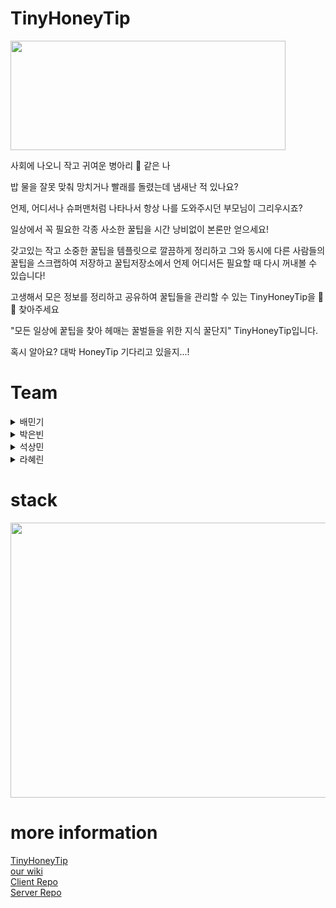 # TinyHoneyTip

<img src='https://cdn.discordapp.com/attachments/884717967307321407/892328483827626024/tht_logo.png' width=440 height= 175>

사회에 나오니 작고 귀여운 병아리 🐣 같은 나

밥 물을 잘못 맞춰 망치거나 빨래를 돌렸는데 냄새난 적 있나요?

언제, 어디서나 슈퍼맨처럼 나타나서 항상 나를 도와주시던 부모님이 그리우시죠?

일상에서 꼭 필요한 각종 사소한 꿀팁을 시간 낭비없이 본론만 얻으세요!

갖고있는 작고 소중한 꿀팁을 템플릿으로 깔끔하게 정리하고 그와 동시에 다른 사람들의 꿀팁을 스크랩하여 저장하고 꿀팁저장소에서 언제 어디서든 필요할 때 다시 꺼내볼 수 있습니다!

고생해서 모은 정보를 정리하고 공유하여 꿀팁들을 관리할 수 있는 TinyHoneyTip을 🐝 🍯 찾아주세요

"모든 일상에 꿑팁을 찾아 헤매는 꿀벌들을 위한 지식 꿀단지" TinyHoneyTip입니다.

혹시 알아요? 대박 HoneyTip 기다리고 있을지...!

# Team

<details>
<summary>배민기</summary>
<div markdown="1">

|GITHUB|[baemki](https://github.com/baemki)|
|--|--|
- 팀장
- Position: Front-End
- Stack: Node.js, Next js, express, html, css, react, javascript
- Contributions<br />
 Content page<br />
 Signin, signup <br />
 Select <br />
 Category<br />
 Search<br />
 Loading<br />
 Infinite scroll<br />
 Image src making <br />
 Weather widget<br/>
 Cropper <br />
</div>
</details>

<details>
<summary>박은빈</summary>
<div markdown="1">

|GITHUB|[peb4010](https://github.com/peb4010)|
|--|--|
- 팀원
- Position: Full-stack
- Stack: React, Next js, axios, html, css, javascript, node js, sequelize, RDS, mysql, express
- Contributions<br />
 mypage client<br />
 mypage server<br />
 post detail api <br />
 like, cancle like, dislike, cancle dislike, scrap, cancle scrap api
 database<br />
</div>
</details>

<details>
<summary>석상민</summary>
<div markdown="1">

|GITHUB|[SangminSuk](https://github.com/SangminSuk)|
|--|--|
- 팀원
- Position: Back-End
- Stack: node.js, sequelize, mysql, aws, vercel, express, javascript
- Contributions<br />
 Server API<br />
 Image upload<br />
 Database<br />
 Deploy<br />
 Social login<br />
</div>
</details>

<details>
<summary>라혜린</summary>
<div markdown="1">

|GITHUB|[wktaylorla](https://github.com/wktaylorla)|
|--|--|
- 팀원
- Position: Front-End
- Stack: React, Next js, axios, html, css, javascript
- Contributions<br />
 landing page<br />
 header, footer<br />
 post detail page<br />
 post upload page<br />
 post edit page
</div>
</details>

# stack

<img src = 'https://user-images.githubusercontent.com/82423405/136499279-16105abc-463e-42d3-a091-bd0b0514f453.png' width=580 height=440 />

# more information

[TinyHoneyTip](https://www.tiny-honey-tip.com/)
<br/>
[our wiki](https://github.com/codestates/TinyHoneyTip/wiki)
<br/>
[Client Repo]()
<br/>
[Server Repo]()
